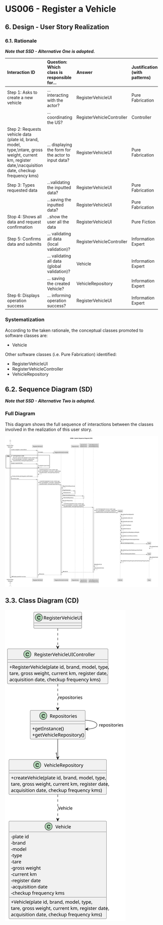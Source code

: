 # US006 - Register a Vehicle

## 6. Design - User Story Realization

### 6.1. Rationale

_**Note that SSD - Alternative One is adopted.**_

| Interaction ID                                                                                                                                         | Question: Which class is responsible for...           | Answer                    | Justification (with patterns) |
|:-------------------------------------------------------------------------------------------------------------------------------------------------------|:------------------------------------------------------|:--------------------------|:------------------------------|
| Step 1: Asks to create a new vehicle	                                                                                                                  | 	... interacting with the actor?                      | RegisterVehicleUI         | Pure Fabrication              |
| 			  		                                                                                                                                                | 	... coordinating the US?                             | RegisterVehicleController | Controller                    |
| Step 2: Requests vehicle data (plate id, brand, model, type,\ntare, gross weight, current km, register date,\nacquisition date, checkup frequency kms) | 	... displaying the form for the actor to input data? | RegisterVehicleUI         | Pure Fabrication              |
| Step 3: Types requested data	                                                                                                                          | 	...validating the inputted data?                     | RegisterVehicleUI         | Pure Fabrication              |
|                                                                                                                                                        | ...saving the inputted data?                          | RegisterVehicleUI         | Pure Fabrication              |
| Stop 4: Shows all data and request confirmation                                                                                                        | ..show the user all the data                          | RegisterVehicleUI         | Pure Fiction
| Step 5: Confirms data and submits    	                                                                                                                 | 	... validating all data (local validation)?          | RegisterVehicleController | Information Expert            | 
| 			  		                                                                                                                                                | 	... validating all data (global validation)?         | Vehicle                   | Information Expert            | 
| 	  		                                                                                                                                                  | 	... saving the created Vehicle?                      | VehicleRepository         | Information Expert            | 
| Step 6: Displays operation success  		                                                                                                                 | 	... informing operation success?                     | RegisterVehicleUI         | Information Expert            |~~ 

### Systematization ##

According to the taken rationale, the conceptual classes promoted to software classes are:

* Vehicle

Other software classes (i.e. Pure Fabrication) identified:

* RegisterVehicleUI
* RegisterVehicleController
* VehicleRepository

## 6.2. Sequence Diagram (SD)

_**Note that SSD - Alternative Two is adopted.**_

### Full Diagram

This diagram shows the full sequence of interactions between the classes involved in the realization of this user story.

![System Sequence Diagram](svg/us006-sequence-diagram.svg)

## 3.3. Class Diagram (CD)

![Class Diagram](svg/us006-class-diagram.svg)